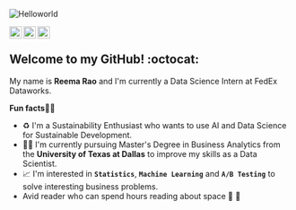 ![Helloworld](https://user-images.githubusercontent.com/91393716/170128221-f3d45903-bec0-43be-b92c-6d4ae1228262.gif)

<a href="https://www.linkedin.com/in/reemarao/">
  <img align="left" alt="Reema's Linkedin" width="22px" src="https://cdn.jsdelivr.net/npm/simple-icons@v3/icons/linkedin.svg" />
</a>
<a href="https://github.com/raoreema710">
  <img align="left" alt="Reema's Github" width="22px" src="https://cdn.jsdelivr.net/npm/simple-icons@v3/icons/github.svg" />
</a>

<a href="https://www.discordapp.com/users/reemarao#0431">
  <img align="left" alt="Reema's Discord" width="22px" src="https://cdn.jsdelivr.net/npm/simple-icons@v3/icons/discord.svg" />
</a>
<br />

## Welcome to my GitHub! :octocat:
My name is **Reema Rao** and I'm currently a Data Science Intern at FedEx Dataworks.

**Fun facts**:female_detective:

* :recycle: I'm a Sustainability Enthusiast who wants to use AI and Data Science for Sustainable Development.
* :woman_student: I'm currently pursuing Master's Degree in Business Analytics from the **University of Texas at Dallas** to improve my skills as a Data Scientist. 
* 📈 I'm interested in **`Statistics`**, **`Machine Learning`** and **`A/B Testing`** to solve interesting business problems.
* Avid reader who can spend hours reading about space :space_invader: :milky_way:


